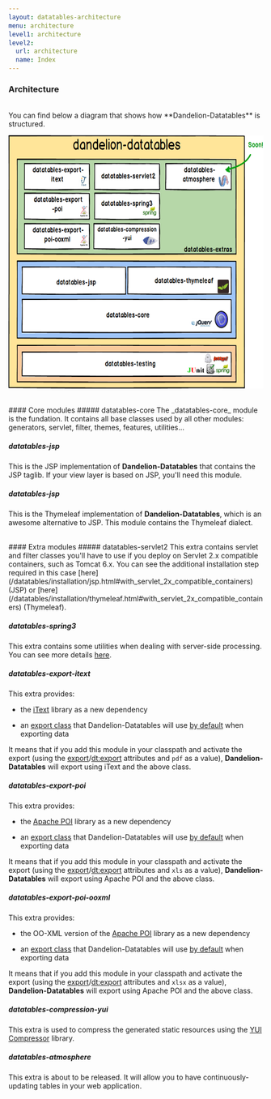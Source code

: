 ```yaml
---
layout: datatables-architecture
menu: architecture
level1: architecture
level2:
  url: architecture
  name: Index
---
```


### Architecture

<br />
You can find below a diagram that shows how **Dandelion-Datatables** is structured. 
<br />

<p class="text-center">
<img class="blog_img" src="/assets/images/datatables/architecture.png" width="600px" height="500px" />
</p>

<br />
#### Core modules
##### datatables-core
The _datatables-core_ module is the fundation. It contains all base classes used by all other modules: generators, servlet, filter, themes, features, utilities... 

##### datatables-jsp
This is the JSP implementation of **Dandelion-Datatables** that contains the JSP taglib. If your view layer is based on JSP, you'll need this module.

##### datatables-jsp
This is the Thymeleaf implementation of **Dandelion-Datatables**, which is an awesome alternative to JSP. This module contains the Thymeleaf dialect.

<br />
#### Extra modules
##### datatables-servlet2
This extra contains servlet and filter classes you'll have to use if you deploy on Servlet 2.x compatible containers, such as Tomcat 6.x. You can see the additional installation step required in this case [here](/datatables/installation/jsp.html#with_servlet_2x_compatible_containers) (JSP) or [here](/datatables/installation/thymeleaf.html#with_servlet_2x_compatible_containers) (Thymeleaf).

##### datatables-spring3
This extra contains some utilities when dealing with server-side processing. You can see more details [here](/datatables/features/ajax/springmvc.html).

##### datatables-export-itext
This extra provides:
  
 * the [iText](http://itextpdf.com/) library as a new dependency

 * an [export class](https://github.com/dandelion/dandelion-datatables/blob/master/datatables-extras/datatables-export-itext/src/main/java/com/github/dandelion/datatables/extras/export/itext/PdfExport.java) that Dandelion-Datatables will use [by default](https://github.com/dandelion/dandelion-datatables/blob/master/datatables-core/src/main/resources/config/datatables-default.properties#L35) when exporting data

It means that if you add this module in your classpath and activate the export (using the [export](/datatables/ref/jsp/table.html#export)/[dt:export](/datatables/ref/thymeleaf/table.html#dt:export) attributes and `pdf` as a value), **Dandelion-Datatables** will export using iText and the above class.

##### datatables-export-poi
This extra provides:
  
 * the [Apache POI](http://poi.apache.org/) library as a new dependency

 * an [export class](https://github.com/dandelion/dandelion-datatables/blob/master/datatables-extras/datatables-export-poi/src/main/java/com/github/dandelion/datatables/extras/export/poi/XlsExport.java) that Dandelion-Datatables will use [by default](https://github.com/dandelion/dandelion-datatables/blob/master/datatables-core/src/main/resources/config/datatables-default.properties#L33) when exporting data

It means that if you add this module in your classpath and activate the export (using the [export](/datatables/ref/jsp/table.html#export)/[dt:export](/datatables/ref/thymeleaf/table.html#dt:export) attributes and `xls` as a value), **Dandelion-Datatables** will export using Apache POI and the above class.

##### datatables-export-poi-ooxml
This extra provides:
  
 * the OO-XML version of the [Apache POI](http://poi.apache.org/) library as a new dependency

 * an [export class](https://github.com/dandelion/dandelion-datatables/blob/master/datatables-extras/datatables-export-poi-ooxml/src/main/java/com/github/dandelion/datatables/extras/export/poi/XlsxExport.java) that Dandelion-Datatables will use [by default](https://github.com/dandelion/dandelion-datatables/blob/master/datatables-core/src/main/resources/config/datatables-default.properties#L34) when exporting data

It means that if you add this module in your classpath and activate the export (using the [export](/datatables/ref/jsp/table.html#export)/[dt:export](/datatables/ref/thymeleaf/table.html#dt:export) attributes and `xlsx` as a value), **Dandelion-Datatables** will export using Apache POI and the above class.

##### datatables-compression-yui
This extra is used to compress the generated static resources using the [YUI Compressor](http://yui.github.io/yuicompressor/) library.

##### datatables-atmosphere
This extra is about to be released. It will allow you to have continuously-updating tables in your web application.
